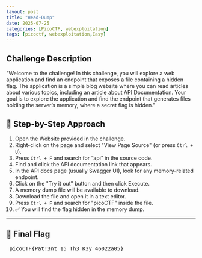 ```yaml
---
layout: post
title: "Head-Dump"
date: 2025-07-25
categories: [PicoCTF, webexploitation]
tags: [picoctf, webexploitation,Easy]
---
```

## Challenge Description
"Welcome to the challenge! In this challenge, you will explore a web application and find an endpoint that exposes a file containing a hidden flag.
The application is a simple blog website where you can read articles about various topics, including an article about API Documentation. Your goal is to explore the application and find the endpoint that generates files holding the server’s memory, where a secret flag is hidden."


## 🧭 Step-by-Step Approach

1. Open the Website provided in the challenge.  
2. Right-click on the page and select "View Page Source" (or press `Ctrl + U`).  
3. Press `Ctrl + F` and search for “api” in the source code.  
4. Find and click the API documentation link that appears.  
5. In the API docs page (usually Swagger UI), look for any memory-related endpoint.  
6. Click on the "Try it out" button and then click Execute.  
7. A memory dump file will be available to download.  
8. Download the file and open it in a text editor.  
9. Press `Ctrl + F` and search for "picoCTF" inside the file.  
10. ✅ You will find the flag hidden in the memory dump.

---

## 🎯 Final Flag

<pre> picoCTF{Pat!3nt_15_Th3_K3y_46022a05}</pre>


